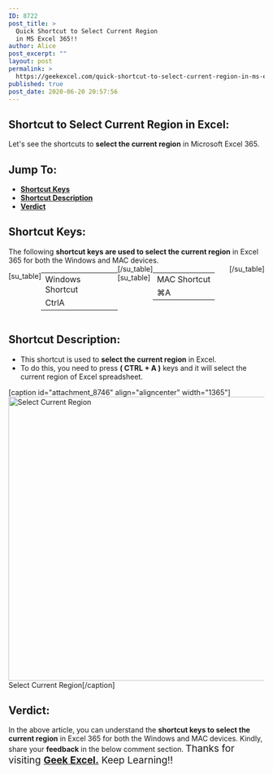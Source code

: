 ```yaml
---
ID: 8722
post_title: >
  Quick Shortcut to Select Current Region
  in MS Excel 365!!
author: Alice
post_excerpt: ""
layout: post
permalink: >
  https://geekexcel.com/quick-shortcut-to-select-current-region-in-ms-excel-365/
published: true
post_date: 2020-06-20 20:57:56
---
```

<h2>Shortcut to Select Current Region in Excel:</h2>
Let's see the shortcuts to <strong>select the current region</strong> in Microsoft Excel 365.
<h2>Jump To:</h2>
<ul>
 	<li><strong><a href="#1">Shortcut Keys</a></strong></li>
 	<li><strong><a href="#2">Shortcut Description</a></strong></li>
 	<li><strong><a href="#3">Verdict</a></strong></li>
</ul>
<h2 id="1">Shortcut Keys:</h2>
The following <strong>shortcut keys are used to select the current region</strong> in Excel 365 for both the Windows and MAC devices.
<div style="display: flex;">

[su_table]
<table>
<tbody>
<tr>
<td>Windows Shortcut</td>
</tr>
<tr>
<td style="display: flex;"><span class="key-flex"><span class="win-key" style="width: 120px;"><span class="custom-span-key">Ctrl</span></span></span><span class="key-flex"><span class="win-key"><span class="custom-span-key">A</span></span></span></td>
</tr>
</tbody>
</table>
[/su_table]
[su_table]
<table style="float: right;">
<tbody>
<tr>
<td>MAC Shortcut</td>
</tr>
<tr>
<td style="display: flex;"><span class="key-flex"><span class="mac-key"><span class="custom-span-key">⌘</span></span></span><span class="key-flex"><span class="mac-key"><span class="custom-span-key">A</span></span></span></td>
</tr>
</tbody>
</table>
[/su_table]

</div>
<h2 id="2">Shortcut Description:</h2>
<ul>
 	<li>This shortcut is used to <strong>select the current region</strong> in Excel.</li>
 	<li>To do this, you need to press <strong>( CTRL + A )</strong> keys and it will select the current region of Excel spreadsheet.</li>
</ul>
[caption id="attachment_8746" align="aligncenter" width="1365"]<img class="size-full wp-image-8746" src="https://geekexcel.com/wp-content/uploads/2020/06/Screenshot_6.png" alt="Select Current Region" width="1365" height="559" /> Select Current Region[/caption]
<h2 id="3">Verdict:</h2>
In the above article, you can understand the <strong>shortcut keys to select the current region</strong> in Excel 365 for both the Windows and MAC devices. Kindly, share your <strong>feedback</strong> in the below comment section. <span style="font-size: 19px;">Thanks for visiting <strong><a href="https://geekexcel.com/">Geek Excel.</a></strong> Keep Learning!!</span>